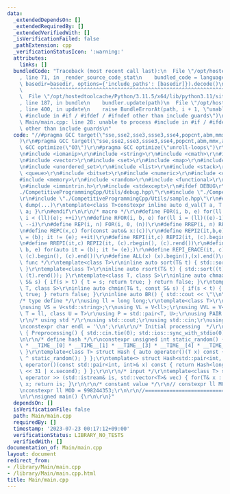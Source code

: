 ```yaml
---
data:
  _extendedDependsOn: []
  _extendedRequiredBy: []
  _extendedVerifiedWith: []
  _isVerificationFailed: false
  _pathExtension: cpp
  _verificationStatusIcon: ':warning:'
  attributes:
    links: []
  bundledCode: "Traceback (most recent call last):\n  File \"/opt/hostedtoolcache/Python/3.11.5/x64/lib/python3.11/site-packages/onlinejudge_verify/documentation/build.py\"\
    , line 71, in _render_source_code_stat\n    bundled_code = language.bundle(stat.path,\
    \ basedir=basedir, options={'include_paths': [basedir]}).decode()\n          \
    \         ^^^^^^^^^^^^^^^^^^^^^^^^^^^^^^^^^^^^^^^^^^^^^^^^^^^^^^^^^^^^^^^^^^^^^^^^^^^^^^^^^\n\
    \  File \"/opt/hostedtoolcache/Python/3.11.5/x64/lib/python3.11/site-packages/onlinejudge_verify/languages/cplusplus.py\"\
    , line 187, in bundle\n    bundler.update(path)\n  File \"/opt/hostedtoolcache/Python/3.11.5/x64/lib/python3.11/site-packages/onlinejudge_verify/languages/cplusplus_bundle.py\"\
    , line 400, in update\n    raise BundleErrorAt(path, i + 1, \"unable to process\
    \ #include in #if / #ifdef / #ifndef other than include guards\")\nonlinejudge_verify.languages.cplusplus_bundle.BundleErrorAt:\
    \ Main/main.cpp: line 28: unable to process #include in #if / #ifdef / #ifndef\
    \ other than include guards\n"
  code: "//#pragma GCC target(\"sse,sse2,sse3,ssse3,sse4,popcnt,abm,mmx,avx,avx2,avx512f\"\
    )\r\n#pragma GCC target(\"sse,sse2,sse3,ssse3,sse4,popcnt,abm,mmx,avx\")\r\n#pragma\
    \ GCC optimize(\"O3\")\r\n#pragma GCC optimize(\"unroll-loops\")\r\n#include <iostream>\r\
    \n#include <iomanip>\r\n#include <string>\r\n#include <cmath>\r\n#include <algorithm>\r\
    \n#include <vector>\r\n#include <set>\r\n#include <map>\r\n#include <unordered_map>\r\
    \n#include <unordered_set>\r\n#include <list>\r\n#include <stack>\r\n#include\
    \ <queue>\r\n#include <bitset>\r\n#include <numeric>\r\n#include <cassert>\r\n\
    #include <memory>\r\n#include <random>\r\n#include <functional>\r\n#include <complex>\r\
    \n#include <immintrin.h>\r\n#include <stdexcept>\r\n#ifdef DEBUG\r\n#include \"\
    ./CompetitiveProgrammingCpp/Utils/debug.hpp\"\r\n#include \"./CompetitiveProgrammingCpp/Utils/Timer.hpp\"\
    \r\n#include \"./CompetitiveProgrammingCpp/Utils/sample.hpp\"\r\n#else\r\n#define\
    \ dump(...)\r\ntemplate<class T>constexpr inline auto d_val(T a, T b) { return\
    \ a; }\r\n#endif\r\n\r\n/* macro */\r\n#define FOR(i, b, e) for(ll i = (ll)(b);\
    \ i < (ll)(e); ++i)\r\n#define RFOR(i, b, e) for(ll i = (ll)((e)-1); i >= (ll)(b);\
    \ --i)\r\n#define REP(i, n) FOR(i, 0, (n))\r\n#define RREP(i, n) RFOR(i, 0, (n))\r\
    \n#define REPC(x,c) for(const auto& x:(c))\r\n#define REPI2(it,b,e) for(auto it\
    \ = (b); it != (e); ++it)\r\n#define REPI(it,c) REPI2(it, (c).begin(), (c).end())\r\
    \n#define RREPI(it,c) REPI2(it, (c).rbegin(), (c).rend())\r\n#define REPI_ERACE2(it,\
    \ b, e) for(auto it = (b); it != (e);)\r\n#define REPI_ERACE(it, c) REPI_ERACE2(it,\
    \ (c).begin(), (c).end())\r\n#define ALL(x) (x).begin(),(x).end()\r\n/* macro\
    \ func */\r\ntemplate<class T>\r\ninline auto sort(T& t) { std::sort(ALL(t));\
    \ }\r\ntemplate<class T>\r\ninline auto rsort(T& t) { std::sort((t).rbegin(),\
    \ (t).rend()); }\r\ntemplate<class T, class S>\r\ninline auto chmax(T& t, const\
    \ S& s) { if(s > t) { t = s; return true; } return false; }\r\ntemplate<class\
    \ T, class S>\r\ninline auto chmin(T& t, const S& s) { if(s < t) { t = s; return\
    \ true; } return false; }\r\ninline auto BR() { std::cout << \"\\n\"; }\r\n\r\n\
    /* type define */\r\nusing ll = long long;\r\ntemplate<class T>\r\nusing V = std::vector<T>;\r\
    \nusing VS = V<std::string>;\r\nusing VL = V<ll>;\r\nusing VVL = V<VL>;\r\ntemplate<class\
    \ T = ll, class U = T>\r\nusing P = std::pair<T, U>;\r\nusing PAIR = P<ll>;\r\n\
    \r\n/* using std */\r\nusing std::cout;\r\nusing std::cin;\r\nusing std::cerr;\r\
    \nconstexpr char endl = '\\n';\r\n\r\n/* Initial processing  */\r\nstruct Preprocessing\
    \ { Preprocessing() { std::cin.tie(0); std::ios::sync_with_stdio(0); }; }_Preprocessing;\r\
    \n\r\n/* define hash */\r\nconstexpr unsigned int static_random() { return 1u\
    \ * __TIME__[0] * __TIME__[1] * __TIME__[3] * __TIME__[4] * __TIME__[6] * __TIME__[7];\
    \ }\r\ntemplate<class T> struct Hash { auto operator()(T x) const { return std::hash<T>()(x)\
    \ ^ static_random(); } };\r\ntemplate<> struct Hash<std::pair<int, int>> { auto\
    \ operator()(const std::pair<int, int>& x) const { return Hash<long long>()(x.first\
    \ << 31 | x.second); } };\r\n\r\n/* input */\r\ntemplate<class T> std::istream&\
    \ operator >> (std::istream& is, std::vector<T>& vec) { for(T& x : vec) is >>\
    \ x; return is; }\r\n\r\n/* constant value */\r\n// constexpr ll MOD = 1000000007;\r\
    \nconstexpr ll MOD = 998244353;\r\n\r\n//=============================================================================================\r\
    \n\r\nsigned main() {\r\n\r\n}"
  dependsOn: []
  isVerificationFile: false
  path: Main/main.cpp
  requiredBy: []
  timestamp: '2023-07-23 00:17:12+09:00'
  verificationStatus: LIBRARY_NO_TESTS
  verifiedWith: []
documentation_of: Main/main.cpp
layout: document
redirect_from:
- /library/Main/main.cpp
- /library/Main/main.cpp.html
title: Main/main.cpp
---
```

